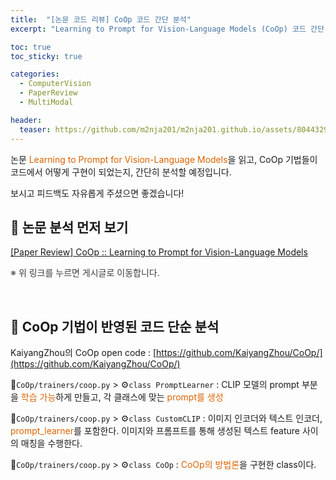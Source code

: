```yaml
---
title:  "[논문 코드 리뷰] CoOp 코드 간단 분석"
excerpt: "Learning to Prompt for Vision-Language Models (CoOp) 코드 간단 분석"

toc: true
toc_sticky: true

categories:
  - ComputerVision 
  - PaperReview
  - MultiModal

header:
  teaser: https://github.com/m2nja201/m2nja201.github.io/assets/80443295/287a8cad-1568-4dde-85a8-a5b6ab91837c
---
```


논문 <font style="color:hsl(27, 100%, 43%)">Learning to Prompt for Vision-Language Models</font>을 읽고, 
CoOp 기법들이 코드에서 어떻게 구현이 되었는지, 간단히 분석할 예정입니다.

보시고 피드백도 자유롭게 주셨으면 좋겠습니다!

## 📜 논문 분석 먼저 보기
[[Paper Review] CoOp :: Learning to Prompt for Vision-Language Models](https://m2nja201.github.io/computervision/paperreview/multimodal/CoOp/)

<font style="color:rgb(60, 60, 60)">※ 위 링크를 누르면 게시글로 이동합니다.</font>

<br>

## 🦾 CoOp 기법이 반영된 코드 단순 분석
KaiyangZhou의 CoOp open code : [https://github.com/KaiyangZhou/CoOp/](https://github.com/KaiyangZhou/CoOp/)

📁``CoOp/trainers/coop.py`` > ⚙️``class PromptLearner`` : CLIP 모델의 prompt 부분을 <font style="color:hsl(27, 100%, 43%)">학습 가능</font>하게 만들고, 각 클래스에 맞는 <font style="color:hsl(27, 100%, 43%)">prompt를 생성</font>

<script src="https://gist.github.com/m2nja201/039d134de78763232c0110c246fd271b.js"></script>

📁``CoOp/trainers/coop.py`` > ⚙️``class CustomCLIP`` : 이미지 인코더와 텍스트 인코더, <font style="color:hsl(27, 100%, 43%)">prompt_learner</font>를 포함한다. 이미지와 프롬프트를 통해 생성된 텍스트 feature 사이의 매칭을 수행한다.

<script src="https://gist.github.com/m2nja201/937421ea0adcde630c821b0c7fcd081c.js"></script>

📁``CoOp/trainers/coop.py`` > ⚙️``class CoOp`` : <font style="color:hsl(27, 100%, 43%)">CoOp의 방법론</font>을 구현한 class이다.

<script src="https://gist.github.com/m2nja201/03d94b89101efad992549be56e5956be.js"></script>